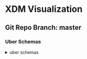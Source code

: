 # XDM Visualization
## Git Repo Branch: master
### Uber Schemas
<details>
<summary>uber schemas</summary>
<ul>
<li><a href="http://opensource.adobe.com/xdmVisualization/prod/master/uberschemas.product-generated.html">prod1</a><br/></li>
<li><a href="http://opensource.adobe.com/xdmVisualization/prod/master/uberschemas.product-generated.html">prod2</a><br/></li>
</ul>
</details>

